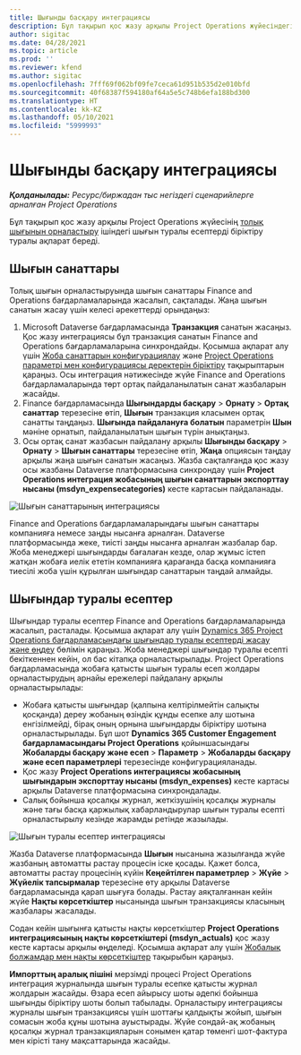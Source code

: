 ```yaml
---
title: Шығынды басқару интеграциясы
description: Бұл тақырып қос жазу арқылы Project Operations жүйесіндегі шығын есебін біріктіру туралы ақпарат береді.
author: sigitac
ms.date: 04/28/2021
ms.topic: article
ms.prod: ''
ms.reviewer: kfend
ms.author: sigitac
ms.openlocfilehash: 7fff69f062bf09fe7ceca61d951b535d2e010bfd
ms.sourcegitcommit: 40f68387f594180af64a5e5c748b6efa188bd300
ms.translationtype: HT
ms.contentlocale: kk-KZ
ms.lasthandoff: 05/10/2021
ms.locfileid: "5999993"
---
```

# <a name="expense-management-integration"></a>Шығынды басқару интеграциясы

_**Қолданылады:** Ресурс/биржадан тыс негіздегі сценарийлерге арналған Project Operations_

Бұл тақырып қос жазу арқылы Project Operations жүйесінің [толық шығынын орналастыру](../expense/expense-overview.md) ішіндегі шығын туралы есептерді біріктіру туралы ақпарат береді.

## <a name="expense-categories"></a>Шығын санаттары

Толық шығын орналастыруында шығын санаттары Finance and Operations бағдарламаларында жасалып, сақталады. Жаңа шығын санатын жасау үшін келесі әрекеттерді орындаңыз:

1. Microsoft Dataverse бағдарламасында **Транзакция** санатын жасаңыз. Қос жазу интеграциясы бұл транзакция санатын Finance and Operations бағдарламаларына синхрондайды. Қосымша ақпарат алу үшін [Жоба санаттарын конфигурациялау](/dynamics365/project-operations/project-accounting/configure-project-categories) және [Project Operations параметрі мен конфигурациясы деректерін біріктіру](resource-dual-write-setup-integration.md) тақырыптарын қараңыз. Осы интеграция нәтижесінде жүйе Finance and Operations бағдарламаларында төрт ортақ пайдаланылатын санат жазбаларын жасайды.
2. Finance бағдарламасында **Шығындарды басқару** > **Орнату** > **Ортақ санаттар** терезесіне өтіп, **Шығын** транзакция класымен ортақ санатты таңдаңыз. **Шығында пайдалануға болатын** параметрін **Шын** мәніне орнатып, пайдаланылатын шығын түрін анықтаңыз.
3. Осы ортақ санат жазбасын пайдалану арқылы **Шығынды басқару** > **Орнату** > **Шығын санаттары** терезесіне өтіп, **Жаңа** опциясын таңдау арқылы жаңа шығын санатын жасаңыз. Жазба сақталғанда қос жазу осы жазбаны Dataverse платформасына синхрондау үшін **Project Operations интеграция жобасының шығын санаттарын экспорттау нысаны (msdyn\_expensecategories)** кесте картасын пайдаланады.

  ![Шығын санаттарының интеграциясы](./media/DW6ExpenseCategories.png)

Finance and Operations бағдарламаларындағы шығын санаттары компанияға немесе заңды нысанға арналған. Dataverse платформасында жеке, тиісті заңды нысанға арналған жазбалар бар. Жоба менеджері шығындарды бағалаған кезде, олар жұмыс істеп жатқан жобаға иелік ететін компанияға қарағанда басқа компанияға тиесілі жоба үшін құрылған шығындар санаттарын таңдай алмайды. 

## <a name="expense-reports"></a>Шығындар туралы есептер

Шығындар туралы есептер Finance and Operations бағдарламаларында жасалып, расталады. Қосымша ақпарат алу үшін [Dynamics 365 Project Operations бағдарламасындағы шығындар туралы есептерді жасау және өңдеу](/learn/modules/create-process-expense-reports/) бөлімін қараңыз. Жоба менеджері шығындар туралы есепті бекіткеннен кейін, ол бас кітапқа орналастырылады. Project Operations бағдарламасында жобаға қатысты шығын туралы есеп жолдары орналастырудың арнайы ережелері пайдалану арқылы орналастырылады:

  - Жобаға қатысты шығындар (қалпына келтірілмейтін салықты қосқанда) дереу жобаның өзіндік құнды есепке алу шотына енгізілмейді, бірақ оның орнына шығындарды біріктіру шотына орналастырылады. Бұл шот **Dynamics 365 Customer Engagement бағдарламасындағы Project Operations** қойыншасындағы **Жобаларды басқару және есеп** > **Параметр** > **Жобаларды басқару және есеп параметрлері** терезесінде конфигурацияланады.
  - Қос жазу **Project Operations интеграциясы жобасының шығындарын экспорттау нысаны (msdyn\_expenses)** кесте картасы арқылы Dataverse платформасына синхрондалады.
  - Салық бойынша қосалқы журнал, жеткізушінің қосалқы журналы және тағы басқа қаржылық хабарландырулар шығын туралы есепті орналастырылу кезінде жарамды ретінде жазылады.

  ![Шығын туралы есептер интеграциясы](./media/DW6ExpenseReports.png)

Жазба Dataverse платформасында **Шығын** нысанына жазылғанда жүйе жазбаның автоматты растау процесін іске қосады. Қажет болса, автоматты растау процесінің күйін **Кеңейтілген параметрлер** > **Жүйе** > **Жүйелік тапсырмалар** терезесіне өту арқылы Dataverse бағдарламасында қарап шығуға болады. Растау аяқталғаннан кейін жүйе **Нақты көрсеткіштер** нысанында шығын транзакциясы класының жазбалары жасалады.

Содан кейін шығынға қатысты нақты көрсеткіштер **Project Operations интеграциясының нақты көрсеткіштері (msdyn\_actuals)** қос жазу кесте картасы арқылы өңделеді. Қосымша ақпарат алу үшін [Жобалық болжамдар мен нақты көрсеткіштер](resource-dual-write-estimates-actuals.md) тақырыбын қараңыз.

**Импорттың аралық пішіні** мерзімді процесі Project Operations интеграция журналында шығын туралы есепке қатысты журнал жолдарын жасайды. Өзара есеп айырысу шоты әдепкі бойынша шығынды біріктіру шоты болып табылады. Орналастыру интеграциясы журналы шығын транзакциясы үшін шоттағы қалдықты жойып, шығын сомасын жоба құны шотына ауыстырады. Жүйе сондай-ақ жобаның қосалқы журнал транзакцияларын сонымен қатар төменгі шот-фактура мен кірісті тану мақсаттарында жасайды.
